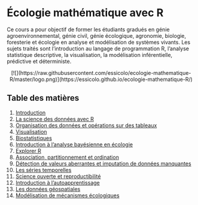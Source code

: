 # Écologie mathématique avec R

Ce cours a pour objectif de former les étudiants gradués en génie agroenvironnemental, génie civil, génie écologique, agronomie, biologie, foresterie et écologie en analyse et modélisation de systèmes vivants. Les sujets traités sont l’introduction au langage de programmation R, l’analyse statistique descriptive, la visualisation, la modélisation inférentielle, prédictive et déterministe.

<div align="center">
  [![](https://raw.githubusercontent.com/essicolo/ecologie-mathematique-R/master/logo.png)](https://essicolo.github.io/ecologie-mathematique-R/)
</div> 

## Table des matières

1. [Introduction](https://essicolo.github.io/ecologie-mathematique-R/)
2. [La science des données avec R](https://essicolo.github.io/ecologie-mathematique-R/chapitre-intro-a-R.html)
3. [Organisation des données et opérations sur des tableaux](https://essicolo.github.io/ecologie-mathematique-R/chapitre-tableaux.html)
4. [Visualisation](https://essicolo.github.io/ecologie-mathematique-R/chapitre-visualisation.html)
5. [Biostatistiques](https://essicolo.github.io/ecologie-mathematique-R/chapitre-biostats.html)
6. [Introduction à l’analyse bayésienne en écologie](https://essicolo.github.io/ecologie-mathematique-R/chapitre-biostats-bayes.html)
7. [Explorer R](https://essicolo.github.io/ecologie-mathematique-R/chapitre-explorer.html)
8. [Association, partitionnement et ordination](https://essicolo.github.io/ecologie-mathematique-R/chapitre-ordination.html)
9. [Détection de valeurs aberrantes et imputation de données manquantes](https://essicolo.github.io/ecologie-mathematique-R/chapitre-outliers.html)
10. [Les séries temporelles](https://essicolo.github.io/ecologie-mathematique-R/chapitre-temps.html)
11. [Science ouverte et reproductibilité](https://essicolo.github.io/ecologie-mathematique-R/chapitre-git.html)
12. [Introduction à l’autoapprentissage](https://essicolo.github.io/ecologie-mathematique-R/chapitre-ml.html)
13. [Les données géospatiales](https://essicolo.github.io/ecologie-mathematique-R/chapitre-geo.html)
14. [Modélisation de mécanismes écologiques](https://essicolo.github.io/ecologie-mathematique-R/chapitre-ode.html)
